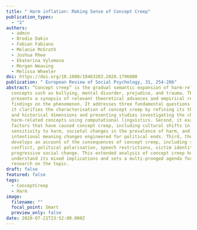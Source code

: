 ```yaml
---
title: " Harm inflation: Making Sense of Concept Creep"
publication_types:
  - "2"
authors:
  - admin
  - Brodie Dakin
  - Fabian Fabiano
  - Melanie McGrath
  - Joshua Rhee
  - Ekaterina Vylomova
  - Morgan Weaving
  - Melissa Wheeler
doi: https://doi.org/10.1080/10463283.2020.1796080
publication: " European Review of Social Psychology, 31, 254-286"
abstract: “Concept creep” is the gradual semantic expansion of harm-related
  concepts such as bullying, mental disorder, prejudice, and trauma. This review
  presents a synopsis of relevant theoretical advances and empirical research
  findings on the phenomenon. It addresses three fundamental questions. First,
  it clarifies the characterisation of concept creep by refining its theoretical
  and historical dimensions and presenting studies investigating the change in
  harm-related concepts using computational linguistics. Second, it examines
  factors that have caused concept creep, including cultural shifts in
  sensitivity to harm, societal changes in the prevalence of harm, and
  intentional meaning changes engineered for political ends. Third, the paper
  develops an account of the consequences of concept creep, including social
  conflict, political polarisation, speech restrictions, victim identities, and
  progressive social change. This extended analysis of concept creep helps to
  understand its mixed implications and sets a multi-pronged agenda for future
  research on the topic.
draft: false
featured: false
tags:
  - ConceptCreep
  - Harm
image:
  filename: ""
  focal_point: Smart
  preview_only: false
date: 2020-07-21T23:52:00.000Z
---
```

